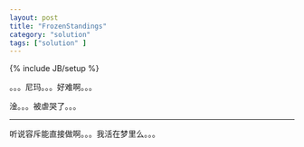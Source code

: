```yaml
---
layout: post
title: "FrozenStandings"
category: "solution"
tags: ["solution" ]
---
```

{% include JB/setup %}

。。。尼玛。。。好难啊。。。

淦。。。被虐哭了。。。

----------------------------------------------------------------------------------------------------

听说容斥能直接做啊。。。我活在梦里么。。。

